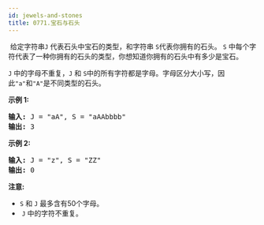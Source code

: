 ```yaml
---
id: jewels-and-stones
title: 0771.宝石与石头
---
```

 给定字符串<code>J</code> 代表石头中宝石的类型，和字符串 <code>S</code>代表你拥有的石头。 <code>S</code> 中每个字符代表了一种你拥有的石头的类型，你想知道你拥有的石头中有多少是宝石。

<code>J</code> 中的字母不重复，<code>J</code> 和 <code>S</code>中的所有字符都是字母。字母区分大小写，因此<code>&#34;a&#34;</code>和<code>&#34;A&#34;</code>是不同类型的石头。

**示例 1:**


<pre><strong>输入:</strong> J = &#34;aA&#34;, S = &#34;aAAbbbb&#34;<br/><strong>输出:</strong> 3<br/></pre>

**示例 2:**


<pre><strong>输入:</strong> J = &#34;z&#34;, S = &#34;ZZ&#34;<br/><strong>输出:</strong> 0<br/></pre>

**注意:**


- <code>S</code> 和 <code>J</code> 最多含有50个字母。
-  <code>J</code> 中的字符不重复。
